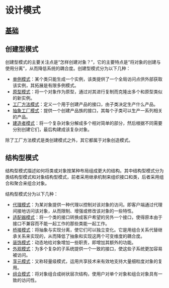 # 设计模式

## [基础](./Basis.md)

## 创建型模式

创建型模式的主要关注点是“怎样创建对象？”，它的主要特点是“将对象的创建与使用分离”，从而降低系统的耦合度。创建型模式分为以下几种：

- [单例模式](./Create/Singleton.md)：某个类只能生成一个实例，该类提供了一个全局访问点供外部获取该实例，其拓展是有限多例模式。
- [原型模式](./Create/Prototype.md)：将一个对象作为原型，通过对其进行复制而克隆出多个和原型类似的新实例。
- [工厂方法模式](./Create/Factory.md)：定义一个用于创建产品的接口，由子类决定生产什么产品。
- [抽象工厂模式](./Create/AbstractFactory.md)：提供一个创建产品族的接口，其每个子类可以生产一系列相关的产品。
- [建造者模式](./Create/Builder.md)：将一个复杂对象分解成多个相对简单的部分，然后根据不同需要分别创建它们，最后构建成该复杂对象。

除了工厂方法模式是类创建模式之外，其它都属于对象创造模式。

## 结构型模式

结构型模式描述如何将类或对象按某种布局组成更大的结构。其中结构型模式分为类结构型模式和对象结构型模式，前者采用继承机制来组织接口和类，后者采用组合和聚合来组合对象。

结构型模式分为以下几种：

- [代理模式](./Structure/Proxy.md)：为某对象提供一种代理以控制对该对象的访问。即客户端通过代理间接地访问该对象，从而限制、增强或修改该对象的一些特性。
- [适配器模式](./Structure/Adapter.md)：将一个类的接口转换成客户希望的另外一个接口，使得原本由于接口不兼容而不能一起工作的那些类能一起工作。
- [桥接模式](./Structure/Bridge.md)：将抽象与实现分离，使它们可以独立变化。它是用组合关系代替继承关系来实现的，从而降低了抽象和实现这两个可变维度的耦合度。
- [装饰模式](./Structure/Decorator.md)：动态地给对象增加一些职责，即增加其额外的功能。
- [外观模式](./Structure/Facade.md)：为多个复杂的子系统提供一个一致的接口，使这些子系统更加容易被访问。
- [享元模式](./Structure/Flyweight.md)：又称轻量级模式，运用共享技术来有效地支持大量细粒度对象的复用。
- [组合模式](./Structure/Composite.com)：将对象组合成树状层次结构，使用户对单个对象和组合对象具有一致的访问性。

